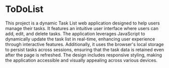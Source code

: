 # ToDoList
This project is a dynamic Task List web application designed to help users manage their tasks. It features an intuitive user interface where users can add, edit, and delete tasks. The application leverages JavaScript to dynamically update the task list in real-time, enhancing user experience through interactive features. Additionally, it uses the browser's local storage to persist tasks across sessions, ensuring that the task data is retained even after the page is refreshed. The design includes responsive styling, making the application accessible and visually appealing across various devices.
